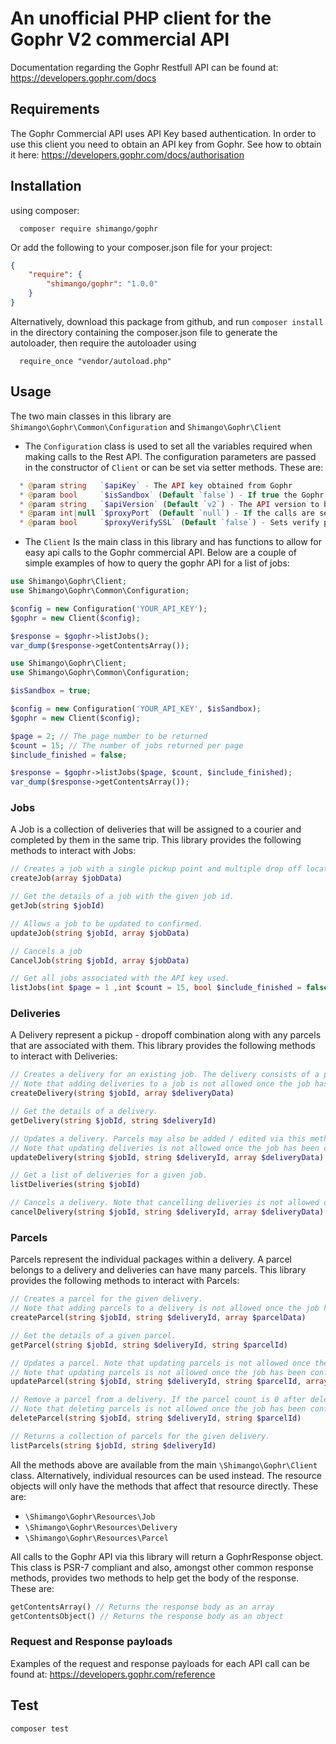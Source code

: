 An unofficial PHP client for the Gophr V2 commercial API
===============================
Documentation regarding the Gophr Restfull API can be found at: https://developers.gophr.com/docs

Requirements
-----
The Gophr Commercial API uses API Key based authentication. In order to use this client you need to obtain an API key 
from Gophr. See how to obtain it here: https://developers.gophr.com/docs/authorisation 

Installation
-----
using composer:
```shell
  composer require shimango/gophr
```
Or add the following to your composer.json file for your project:
```json
{
    "require": {
        "shimango/gophr": "1.0.0"
    }
}
```
Alternatively, download this package from github, and run `composer install` in the directory containing the 
composer.json file to generate the autoloader, then require the autoloader using
```shell
  require_once "vendor/autoload.php"
```


Usage
-----
The two main classes in this library are `Shimango\Gophr\Common\Configuration` and `Shimango\Gophr\Client`
- The `Configuration` class is used to set all the variables required when making calls to the Rest API. The 
configuration parameters are passed in the constructor of `Client` or can be set via setter methods. These are:
```php
  * @param string   `$apiKey` - The API key obtained from Gophr
  * @param bool     `$isSandbox` (Default `false`) - If true the Gophr sandbox environment will be used
  * @param string   `$apiVersion` (Default `v2`) - The API version to be used. Currently, only v2 is supported
  * @param int|null `$proxyPort` (Default `null`) - If the calls are sent via proxy the port number can be set here 
  * @param bool     `$proxyVerifySSL` (Default `false`) - Sets verify proxy SSL to true if using a proxy is being used
```
- The `Client` Is the main class in this library and has functions to allow for easy api calls to the Gophr commercial 
API.
Below are a couple of simple examples of how to query the gophr API for a list of jobs:
```php
use Shimango\Gophr\Client;
use Shimango\Gophr\Common\Configuration;

$config = new Configuration('YOUR_API_KEY');
$gophr = new Client($config);

$response = $gophr->listJobs();
var_dump($response->getContentsArray());
```

```php
use Shimango\Gophr\Client;
use Shimango\Gophr\Common\Configuration;

$isSandbox = true;

$config = new Configuration('YOUR_API_KEY', $isSandbox);
$gophr = new Client($config);

$page = 2; // The page number to be returned
$count = 15; // The number of jobs returned per page
$include_finished = false;

$response = $gophr->listJobs($page, $count, $include_finished);
var_dump($response->getContentsArray());
```

### Jobs
A Job is a collection of deliveries that will be assigned to a courier and completed by them in the same trip. This 
library provides the following methods to interact with Jobs:
```php
// Creates a job with a single pickup point and multiple drop off locations.
createJob(array $jobData)

// Get the details of a job with the given job id.
getJob(string $jobId)

// Allows a job to be updated to confirmed.
updateJob(string $jobId, array $jobData)

// Cancels a job
CancelJob(string $jobId, array $jobData)

// Get all jobs associated with the API key used.
listJobs(int $page = 1 ,int $count = 15, bool $include_finished = false)
````


### Deliveries
A Delivery represent a pickup - dropoff combination along with any parcels that are associated with them. This library 
provides the following methods to interact with Deliveries:
```php
// Creates a delivery for an existing job. The delivery consists of a pickup, dropoff and collection of parcels.
// Note that adding deliveries to a job is not allowed once the job has been confirmed.
createDelivery(string $jobId, array $deliveryData)

// Get the details of a delivery.
getDelivery(string $jobId, string $deliveryId)

// Updates a delivery. Parcels may also be added / edited via this method.
// Note that updating deliveries is not allowed once the job has been confirmed.
updateDelivery(string $jobId, string $deliveryId, array $deliveryData)

// Get a list of deliveries for a given job.
listDeliveries(string $jobId)

// Cancels a delivery. Note that cancelling deliveries is not allowed once the job has been confirmed.
cancelDelivery(string $jobId, string $deliveryId, array $deliveryData)
```

### Parcels
Parcels represent the individual packages within a delivery. A parcel belongs to a delivery and deliveries can have many 
parcels. This library provides the following methods to interact with Parcels:
```php
// Creates a parcel for the given delivery.
// Note that adding parcels to a delivery is not allowed once the job has been confirmed.
createParcel(string $jobId, string $deliveryId, array $parcelData)

// Get the details of a given parcel.
getParcel(string $jobId, string $deliveryId, string $parcelId)

// Updates a parcel. Note that updating parcels is not allowed once the job has been confirmed.
// Note that updating parcels is not allowed once the job has been confirmed.
updateParcel(string $jobId, string $deliveryId, string $parcelId, array $deliveryData)

// Remove a parcel from a delivery. If the parcel count is 0 after deletion then the delivery will be cancelled.
// Note that deleting parcels is not allowed once the job has been confirmed.
deleteParcel(string $jobId, string $deliveryId, string $parcelId)

// Returns a collection of parcels for the given delivery.
listParcels(string $jobId, string $deliveryId)
```

All the methods above are available from the main `\Shimango\Gophr\Client` class. Alternatively, individual resources 
can be used instead. The resource objects will only have the methods that affect that resource directly.  These are:
- `\Shimango\Gophr\Resources\Job`
- `\Shimango\Gophr\Resources\Delivery`
- `\Shimango\Gophr\Resources\Parcel`

All calls to the Gophr API via this library will return a GophrResponse object. This class is PSR-7 compliant and also, 
amongst other common response methods, provides two methods to help get the body of the response. These are:
```php 
getContentsArray() // Returns the response body as an array
getContentsObject() // Returns the response body as an object 
```

### Request and Response payloads
Examples of the request and response payloads for each API call can be found at: https://developers.gophr.com/reference

Test
----
```shell
composer test
```
